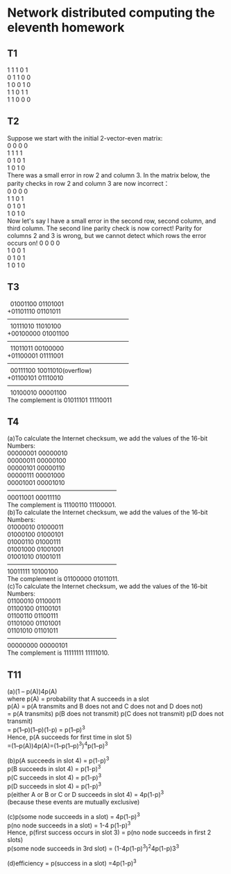 # Network distributed computing the eleventh homework
## T1
1 1 1 0 1  
0 1 1 0 0  
1 0 0 1 0  
1 1 0 1 1  
1 1 0 0 0  

## T2  
Suppose we start with the initial 2-vector-even matrix:  
0 0 0 0  
1 1 1 1  
0 1 0 1  
1 0 1 0  
There was a small error in row 2 and column 3. In the matrix below, the parity checks in row 2 and column 3 are now incorrect：  
0 0 0 0  
1 1 0 1  
0 1 0 1  
1 0 1 0  
Now let's say I have a small error in the second row, second column, and third column. The second line parity check is now correct! Parity for columns 2 and 3 is wrong, but we cannot detect which rows the error occurs on!
0 0 0 0  
1 0 0 1  
0 1 0 1  
1 0 1 0  

## T3
&ensp;01001100 01101001  
+01101110 01101011  
————————————————————  
&ensp;10111010 11010100  
+00100000 01001100  
————————————————————  
&ensp;11011011 00100000  
+01100001 01111001  
————————————————————  
&ensp;00111100 10011010(overflow)  
+01100101 01110010  
————————————————————  
&ensp;10100010 00001100  
The complement is 01011101 11110011  

## T4  
(a)To calculate the Internet checksum, we add the values of the 16-bit Numbers:  
00000001 00000010  
00000011 00000100  
00000101 00000110  
00000111 00001000  
00001001 00001010  
——————————————————  
00011001 00011110  
The complement is 11100110 11100001.  
(b)To calculate the Internet checksum, we add the values of the 16-bit Numbers:   
01000010 01000011  
01000100 01000101  
01000110 01000111  
01001000 01001001  
01001010 01001011  
——————————————————  
10011111 10100100  
The complement is 01100000 01011011.    
(c)To calculate the Internet checksum, we add the values of the 16-bit Numbers:  
01100010 01100011  
01100100 01100101  
01100110 01100111  
01101000 01101001  
01101010 01101011  
——————————————————  
00000000 00000101  
The complement is 11111111 11111010.  

## T11
(a)(1 – p(A))4p(A)  
where p(A) = probability that A succeeds in a slot  
p(A) = p(A transmits and B does not and C does not and D does not)   
= p(A transmits) p(B does not transmit) p(C does not transmit) p(D does not transmit)  
= p(1–p)(1–p)(1-p) = p(1–p)<sup>3</sup>  
Hence, p(A succeeds for first time in slot 5)  
=(1–p(A))4p(A)=(1–p(1–p)<sup>3</sup>)<sup>4</sup>p(1–p)<sup>3</sup>  

(b)p(A succeeds in slot 4) = p(1-p)<sup>3</sup>  
p(B succeeds in slot 4) = p(1-p)<sup>3</sup>  
p(C succeeds in slot 4) = p(1-p)<sup>3</sup>  
p(D succeeds in slot 4) = p(1-p)<sup>3</sup>  
p(either A or B or C or D succeeds in slot 4) = 4p(1-p)<sup>3</sup>  
(because these events are mutually exclusive)  

(c)p(some node succeeds in a slot) = 4p(1-p)<sup>3</sup>  
p(no node succeeds in a slot) = 1-4 p(1-p)<sup>3</sup>  
Hence, p(first success occurs in slot 3) = p(no node succeeds in first 2 slots)  
p(some node succeeds in 3rd slot) = (1-4p(1-p)<sup>3</sup>)<sup>2</sup>4p(1-p)3<sup>3</sup> 

(d)efficiency = p(success in a slot) =4p(1-p)<sup>3</sup> 

